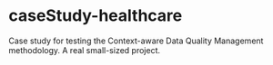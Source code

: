 # caseStudy-healthcare
Case study for testing the Context-aware Data Quality Management methodology. A real small-sized project.
